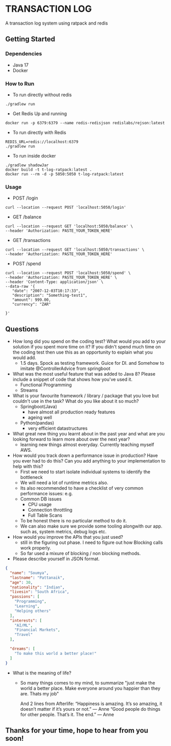 # TRANSACTION LOG

A transaction log system using ratpack and redis

## Getting Started

### Dependencies

* Java 17
* Docker

### How to Run

* To run directly without redis
```shell
./gradlew run
```

* Get Redis Up and running
```shell
docker run -p 6379:6379 --name redis-redisjson redislabs/rejson:latest
```

* To run directly with Redis
```shell
REDIS_URL=redis://localhost:6379
./gradlew run
```

* To run inside docker
```shell
./gradlew shadowJar
docker build -t t-log-ratpack:latest .
docker run --rm -d -p 5050:5050 t-log-ratpack:latest
```

### Usage

* POST /login
```shell
curl --location --request POST 'localhost:5050/login'
```
* GET /balance
```shell
curl --location --request GET 'localhost:5050/balance' \
--header 'Authorization: PASTE_YOUR_TOKEN_HERE'
```
* GET /transactions
```shell
curl --location --request GET 'localhost:5050/transactions' \
--header 'Authorization: PASTE_YOUR_TOKEN_HERE'
```
* POST /spend
```shell
curl --location --request POST 'localhost:5050/spend' \
--header 'Authorization: PASTE_YOUR_TOKEN_HERE' \
--header 'Content-Type: application/json' \
--data-raw '{
   "date": "2007-12-03T10:17:33",
   "description": "Something-test1",
   "amount": 999.00,
   "currency": "ZAR"

}'
```
## Questions
* How long did you spend on the coding test? What would you add to your solution if you spent more time on it? If you didn't spend much time on the coding test then use this as an opportunity to explain what you would add.
  * 1.5 days. Spock as testing framework. Guice for DI. and Somehow to imitate @ControllerAdvice from springboot
* What was the most useful feature that was added to Java 8? Please include a snippet of code that shows how you've used it.
  * Functional Programming
  * Streams
* What is your favourite framework / library / package that you love but couldn't use in the task? What do you like about it so much?
  * Springboot(Java) 
    * have almost all production ready features
    * ageing well
  * Python(pandas)
    * very efficient datastructures
* What great new thing you learnt about in the past year and what are you looking forward to learn more about over the next year?
  * learning new things almost everyday. Currently teaching myself AWS.
* How would you track down a performance issue in production? Have you ever had to do this? Can you add anything to your implementation to help with this?
  * First we need to start isolate individual systems to identify the bottleneck
  * We will need a lot of runtime metrics also.
  * Its also recommended to have a checklist of very common performance issues: e.g.
  * Common DB issues 
    * CPU usage
    * Connection throttling
    * Full Table Scans
  * To be honest there is no particular method to do it. 
  * We can also make sure we provide some tooling alongwith our app. such as, system metrics, debug logs etc. 
* How would you improve the APIs that you just used?
  * still in the figuring out phase. I need to figure out how Blocking calls work properly. 
  * So far used a mixure of blocking / non blocking methods. 
* Please describe yourself in JSON format.
```json
{
  "name": "Soumya",
  "lastname": "Pattanaik",
  "age": 30,
  "nationality": "Indian",
  "livesin": "South Africa",
  "passions": [
    "Programming",
    "Learning",
    "Helping others"
  ],
  "interests": [
    "AI/ML",
    "Financial Markets",
    "Travel"
  ],

  "dreams": [
    "To make this world a better place!"
  ]
}
```
* What is the meaning of life? 
  * So many things comes to my mind, to summarize "just make the world a better place. Make everyone around you happier than they are. Thats my job"

    And 2 lines from Afterlife:
    “Happiness is amazing. It’s so amazing, it doesn’t matter if it’s yours or not.” — Anne
    “Good people do things for other people. That’s it. The end.” — Anne
  
## Thanks for your time, hope to hear from you soon!